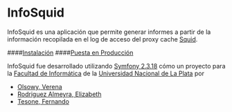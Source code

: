 InfoSquid
========================

InfoSquid es una aplicación que permite generar informes a partir de la información recopilada en el log de acceso del proxy cache [Squid][1].

####[Instalación][2]
####[Puesta en Producción][3]

InfoSquid fue desarrollado utilizando [Symfony 2.3.18][4] cómo un proyecto para la [Facultad de Informática][5] de la [Universidad Nacional de La Plata][6] por

  * [Olsowy, Verena][7]
  * [Rodriguez Almeyra, Elizabeth][8]
  * [Tesone, Fernando][9]

[1]:  http://www.squid-cache.org/
[2]:  http://github.com/Grupo3-TallerUNLP/InfoSquid/blob/master/INSTALACION.md
[3]:  http://github.com/Grupo3-TallerUNLP/InfoSquid/blob/master/PUESTA-EN-PRODUCCION.md
[4]:  http://symfony.com/
[5]:  http://www.info.unlp.edu.ar/
[6]:  http://www.unlp.edu.ar/
[7]:  http://github.com/verenaolsowy
[8]:  http://github.com/elizabethrodriguezalmeyra
[9]:  http://github.com/fenusa0
